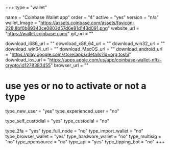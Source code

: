 +++
type = "wallet"

name = "Coinbase Wallet app"
order = "4"
active = "yes"
version = "n/a"
wallet_Image = "https://assets.coinbase.com/assets/favicon-228.8bf0b89343ce0803d57d6e81d143d091.png"
website_url = "https://wallet.coinbase.com/"
git_url = ""

download_i686_url = ""
download_x86_64_url = ""
download_win32_url = ""
download_win64_url = ""
download_MacOS_url = ""
download_android_url = "https://play.google.com/store/apps/details?id=org.toshi"
download_ios_url = "https://apps.apple.com/us/app/coinbase-wallet-nfts-crypto/id1278383455"
browser_url = ""

# use yes or no to activate or not a type
type_new_user = "yes"
type_experienced_user = "no"

type_self_custodial = "yes"
type_custodial = "no"

type_2fa = "yes"
type_full_node = "no"
type_import_wallet = "no"
type_browser_wallet = "yes"
type_hardware_wallet = "no"
type_multisig = "no"
type_opensource = "no"
type_api = "yes"
type_tipping_bot = "no"
+++